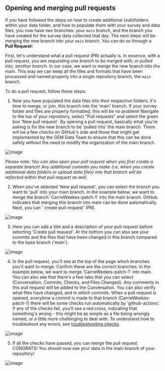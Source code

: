 ## Opening and merging pull requests

If you have followed the steps on how to create additional (sub)folders within your data folder, and how to populate them with your survey and data files, you now have two branches: your `main` branch, and the branch you have created for the survey data collected that day. The next steps will be merging the new branch into your `main` branch. You can do so through a **Pull Request**!

First, let's understand what a pull request (PR) actually is. In essence, with a pull request, you are _requesting one branch to be merged with, or pulled into, another branch_. In our case, we want to merge the new branch into the main. This way we can keep all the files and formats that have been processed and named properly into a single repository branch, the `main` branch. 

To do a pull request, follow these steps:

1. Now you have populated the data files into their respective folders, it's time to merge, or join, this branch into the 'main' branch. If your survey folder and files are properly formatted, this will be no problem! Navigate to the top of your repository, select "Pull requests" and select the green box 'New pull request'. By opening a pull request, basically what you're asking is for the new branch to be 'pulled into' the main branch. There will be a few checks on GitHub's side and those that might get implemented by the GEM Data Team to ensure that this can be done safely without the need to modify the organization of the main branch. 

![image](https://github.com/user-attachments/assets/29055a6b-d8d1-4240-8d15-df2475f0c51e)

_Please note: You can also open your pull request when you first create a separate branch! Any additional commits you make (i.e. when you create additional data folders or upload data files) into that branch will be reflected within that pull request as well._

2. When you've selected 'New pull request', you can select the branch you want to 'pull' into your main branch. In the example below, we want to merge the branch 'CarrieWeekes-patch-1' into the main branch. GitHub indicates that merging this branch into main can be done automatically. Next, you can ' create pull-request' (PR). 

![image](https://github.com/user-attachments/assets/e6df8e56-1e7d-4e12-a59e-62fbbbd10fbd)

3. Here you can add a title and a description of your pull request before selecting 'Create pull request'. At the bottom you can also see your commits and the files that have been changed in this branch compared to the base branch ('main'). 

![image](https://github.com/user-attachments/assets/fb9f6531-e9c1-4e2e-a233-55a048343132)

4. In the pull request, you'll see at the top of the page which branches you'll want to merge. Confirm these are the correct branches. In the example below, we want to merge 'CarrieWeekes-patch-1' into main. You can also see that there's a few tabs that you can select (Conversation, Commits, Checks, and Files Changed). Any comments in this pull request will be added to the Conversation. You can also verify what files have changed, and in which commits. When a pull request is opened, everytime a commit is made to that branch (CarrieWeekes-patch-1) there will be some checks run automatically by 'github-actions'. If any of the checks fail, you'll see a red cross, indicating that something's wrong - this might be as simple as a file being wrongly named, or a little more challenging to deal with. To understand how to troubleshoot any errors, see [troubleshooting checks](https://github.com/HakaiInstitute/GEM-in-a-box-dataset-repository-template/blob/timvdstap-patch-4/protocols/GitHub%20how-to/troubleshooting_checks.md). 

![image](https://github.com/user-attachments/assets/86c6c637-bc33-42d7-aeb8-7fd99f2807b1)

5. If all the checks have passed, you can merge the pull request. CONGRATS! You should now see your data in the main branch of your repository!

![image](https://github.com/user-attachments/assets/a54c4b06-1af3-4a95-9bf1-c8ee55c08297)

